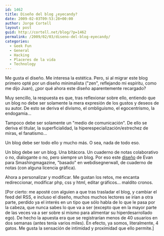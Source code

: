 ```yaml
---
id: 1462
title: Diseño del blog ¿eyecandy?
date: 2009-02-03T09:53:28+00:00
author: Jorge Cortell
layout: post
guid: http://cortell.net/blog/?p=1462
permalink: /2009/02/03/diseno-del-blog-eyecandy/
categories:
  - Geek Fun
  - General
  - Hacking
  - Placeres de la vida
  - Technology
---
```

Me gusta el diseño. Me interesa la estética. Pero, si al migrar este blog primero opté por un diseño minimalista ("zen", reflejando mi espíritu, como me dijo Juan), ¿por qué ahora este diseño aparentemente recargado?

Muy sencillo, la respuesta es que, tras reflexionar sobre ello, entiendo que un blog no debe ser solamente la mera expresión de los gustos y deseos de su autor. De esto se deriva el divismo, el ombliguismo, el egocentrismo, la endogamia...

Tampoco debe ser solamente un "medio de comunicación". De ello se deriva el titular, la superficialidad, la hiperespecialización/estrechez de miras, el fanatismo...

Un blog debe ser todo ello y mucho más. O sea, nada de todo eso. 

Un blog debe ser un blog. Una bitácora. Un cuaderno de notas colaborativo o no, dialogante o no, pero siempre un blog. Por eso este <a title="http://www.smashingmagazine.com/2008/08/20/notepad-chaos-a-free-wordpress-theme/" href="http://www.smashingmagazine.com/2008/08/20/notepad-chaos-a-free-wordpress-theme/" target="_blank">diseño</a> de Evan para Smashingmagazine, "basado" en webdisegnerwall, de cuaderno de notas (con alguna licencia gráfica).

Ahora a personalizar y modificar. Me gustan los retos, me encanta redireccionar, modificar php, css y html, editar gráficos... maldito cronos.

[Por cierto: me aposté con alguien a que tras trasladar el blog, y cambiar el feed del RSS, e incluso el diseño, muchos muchos lectores se irían a otra parte, perdido ya el interés en un tipo que sólo habla de lo que le pasa por la cabeza, que nunca sabes lo que va a ser (excepto que en la mayor parte de las veces va a ser sobre sí mismo para alimentar su hiperdesarrollado ego). De hecho la apuesta era que se registrarían menos de 40 usuarios en dos semanas (antes tenía varios miles). En efecto, ya somos, literalmente, 4 gatos. Me gusta la sensación de intimidad y proximidad que ello permite.]